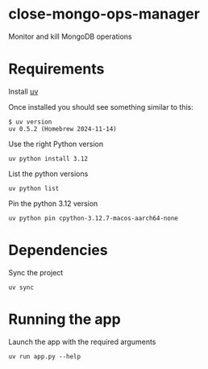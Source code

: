 # close-mongo-ops-manager
Monitor and kill MongoDB operations

# Requirements

Install [uv](https://docs.astral.sh/uv/getting-started/installation/#installing-uv)

Once installed you should see something similar to this:
```shell
$ uv version
uv 0.5.2 (Homebrew 2024-11-14)
```

Use the right Python version
```shell
uv python install 3.12
```

List the python versions
```shell
uv python list
```

Pin the python 3.12 version
```shell
uv python pin cpython-3.12.7-macos-aarch64-none
```

# Dependencies

Sync the project
```shell
uv sync
```

# Running the app

Launch the app with the required arguments
```shell
uv run app.py --help
```
